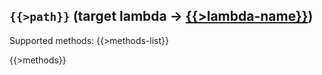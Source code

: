 ## `{{>path}}` (target lambda → [{{>lambda-name}}](#{{>lambda-name}})) <a name="{{>path}}"></a>

Supported methods:
{{>methods-list}}

{{>methods}}